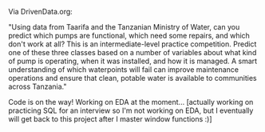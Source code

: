 Via DrivenData.org:


"Using data from Taarifa and the Tanzanian Ministry of Water, can you predict which pumps are functional, which need some repairs, and which don't work at all? This is an intermediate-level practice competition. Predict one of these three classes based on a number of variables about what kind of pump is operating, when it was installed, and how it is managed. A smart understanding of which waterpoints will fail can improve maintenance operations and ensure that clean, potable water is available to communities across Tanzania."

Code is on the way! Working on EDA at the moment... [actually working on practicing SQL for an interview so I'm not working on EDA, but I eventually will get back to this project after I master window functions :)]
